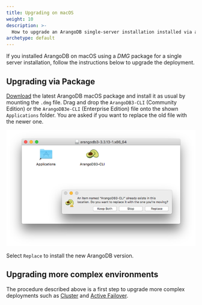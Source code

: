```yaml
---
title: Upgrading on macOS
weight: 10
description: >-
  How to upgrade an ArangoDB single-server installation installed via a DMG package
archetype: default
---
```

If you installed ArangoDB on macOS using a _DMG_ package for a single server
installation, follow the instructions below to upgrade the deployment.

## Upgrading via Package

[Download](https://www.arangodb.com/download/) the latest
ArangoDB macOS package and install it as usual by mounting the `.dmg` file.
Drag and drop the `ArangoDB3-CLI` (Community Edition) or the `ArangoDB3e-CLI`
(Enterprise Edition) file onto the shown `Applications` folder.
You are asked if you want to replace the old file with the newer one.

![MacOSUpgrade](../../../../images/MacOSUpgrade.png) 

Select `Replace` to install the new ArangoDB version.

## Upgrading more complex environments

The procedure described above is a first step to upgrade more complex
deployments such as
[Cluster](../../../advanced-topics/deployment/cluster/_index.md)
and [Active Failover](../../../advanced-topics/deployment/active-failover/_index.md).
